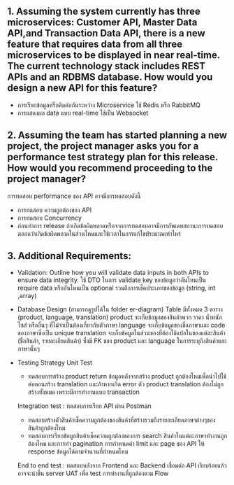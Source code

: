 ## 1. Assuming the system currently has three microservices: Customer API, Master Data API,and Transaction Data API, there is a new feature that requires data from all three microservices to be displayed in near real-time. The current technology stack includes REST APIs and an RDBMS database. How would you design a new API for this feature?

- การเรียกข้อมูลหรือติดต่อกันระหว่าง Microservice ใช้ Redis หรือ RabbitMQ
- การแสดงผล data แบบ real-time ใช้เป็น Websocket

## 2. Assuming the team has started planning a new project, the project manager asks you for a performance test strategy plan for this release. How would you recommend proceeding to the project manager?

การทดสอบ performance ของ API อาจมีการทดสอบดังนี้

- การทดสอบ ความถูกต้องของ API
- การทดสอบ Concurrency
- ก่อนทำการ release ถ้าเกิดข้อผิดพลาดหรือจากการทดสอบอาจมีการอัพเดทสถานะการทดสอบตลอดว่าเกิดข้อผิดพลาดในส่วนไหนและใช้เวลาในการแก้ไขประมาณเท่าไหร่

## 3. Additional Requirements:

- Validation: Outline how you will validate data inputs in both APIs to ensure data integrity.
  ใช้ DTO ในการ validate key ของข้อมูลว่าอันไหนเป็น require data หรืออันไหนเป็น optional รวมถึงการเช็คประเภทของข้อมูล (string, int ,array)

- Database Design (สามารถดูรูปได้ใน folder er-diagram)
  Table มีทั้งหมด 3 ตาราง (product, language, translation)
  product จะเก็บข้อมูลของสินค้าพวก ราคา น้ำหนัก ไซส์ หรืออื่นๆ ที่ไม่จำเป็นต้องเกี่ยวกับตัวภาษา
  language จะเก็บข้อมูลของชื่อภาษาและ code ของภาษาซึ่งเป็น unique
  translation จะเก็บข้อมูลในส่วนของที่ต้องใช้แปลในของแต่ละสินค้า (ชื่อสินค้า, รายละเอียดสินค้า) ซึ่งมี FK ของ product และ language ในการระบุถึงสินค้าและภาษานั้นๆ

- Testing Strategy
  Unit Test

  - ทดสอบการสร้าง product return ข้อมูลหลังจากสร้าง product ถูกต้องไหมเพื่อนำไปใช้ต่อตอนสร้าง translation และถ้าหากเกิด error ตัว product translation ต้องไม่ถูกสร้างทั้งหมด เพราะมีการทำงานแบบ transaction

  Integration test : ทดสอบการเรียก API ผ่าน Postman

  - ทดสอบสร้างตัวสินค้าเช็คความถูกต้องของสินค้าที่สร้างรวมถึงรายละเอียดภาษาต่างๆของสินค้าถูกต้องไหม
  - ทดสอบการเรียกข้อมูลสินค้าเช็คความถูกต้องของการ search สินค้าในแต่ละภาษาทำงานถูกต้องไหม และการทำ pagination การกำหนดค่า limit และ page ของ API ให้ response ข้อมูลได้ตามจำนวนที่กำหนดไหม

  End to end test : ทดสอบหลังจาก Frontend และ Backend เชื่อมต่อ API เรียบร้อยแล้วอาจจะนำขึ้น server UAT เพื่อ test การทำงานที่ถูกต้องตาม Flow
